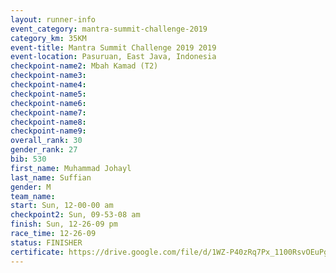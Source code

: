 ```yaml
---
layout: runner-info 
event_category: mantra-summit-challenge-2019 
category_km: 35KM 
event-title: Mantra Summit Challenge 2019 2019 
event-location: Pasuruan, East Java, Indonesia 
checkpoint-name2: Mbah Kamad (T2) 
checkpoint-name3: 
checkpoint-name4: 
checkpoint-name5: 
checkpoint-name6: 
checkpoint-name7: 
checkpoint-name8: 
checkpoint-name9: 
overall_rank: 30
gender_rank: 27
bib: 530
first_name: Muhammad Johayl
last_name: Suffian
gender: M
team_name: 
start: Sun, 12-00-00 am
checkpoint2: Sun, 09-53-08 am
finish: Sun, 12-26-09 pm
race_time: 12-26-09
status: FINISHER
certificate: https://drive.google.com/file/d/1WZ-P40zRq7Px_1100RsvOEuPgIc1C0we/view?usp=sharing
---
```

